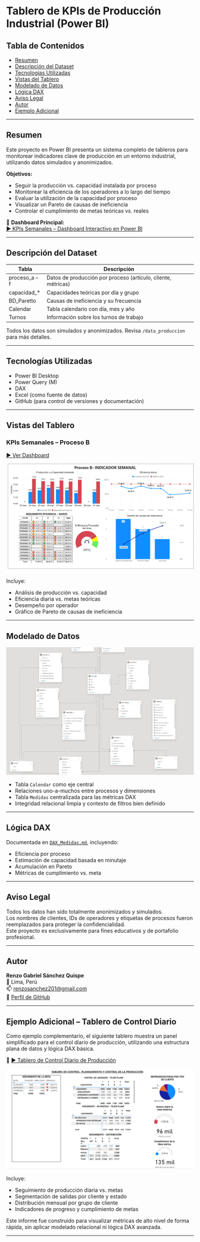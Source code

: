 # Tablero de KPIs de Producción Industrial (Power BI)

## Tabla de Contenidos

- [Resumen](#resumen)
- [Descripción del Dataset](#descripción-del-dataset)
- [Tecnologías Utilizadas](#tecnologías-utilizadas)
- [Vistas del Tablero](#vistas-del-tablero)
- [Modelado de Datos](#modelado-de-datos)
- [Lógica DAX](#lógica-dax)
- [Aviso Legal](#aviso-legal)
- [Autor](#autor)
- [Ejemplo Adicional](#ejemplo-adicional---tablero-de-control-diario)

---

## Resumen

Este proyecto en Power BI presenta un sistema completo de tableros para monitorear indicadores clave de producción en un entorno industrial, utilizando datos simulados y anonimizados.

**Objetivos:**
- Seguir la producción vs. capacidad instalada por proceso
- Monitorear la eficiencia de los operadores a lo largo del tiempo
- Evaluar la utilización de la capacidad por proceso
- Visualizar un Pareto de causas de ineficiencia
- Controlar el cumplimiento de metas teóricas vs. reales

🔗 **Dashboard Principal:**  
[▶️ KPIs Semanales – Dashboard Interactivo en Power BI](https://app.powerbi.com/view?r=eyJrIjoiMzAxMjAyYzctMGM5My00NDk3LTg4NjAtN2I4ZmE4MDgwZjZkIiwidCI6IjdmMDBjMGNjLTE3NzgtNDBlOS1iMTAzLWU2N2Q1MGE0NWMwZSJ9)

---

## Descripción del Dataset

| Tabla            | Descripción                                                         |
|------------------|----------------------------------------------------------------------|
| proceso_a – f    | Datos de producción por proceso (artículo, cliente, métricas)       |
| capacidad_*      | Capacidades teóricas por día y grupo                                 |
| BD_Paretto       | Causas de ineficiencia y su frecuencia                               |
| Calendar         | Tabla calendario con día, mes y año                                  |
| Turnos           | Información sobre los turnos de trabajo                              |

Todos los datos son simulados y anonimizados. Revisa `/data_produccion` para más detalles.

---

## Tecnologías Utilizadas

- Power BI Desktop
- Power Query (M)
- DAX
- Excel (como fuente de datos)
- GitHub (para control de versiones y documentación)

---

## Vistas del Tablero

### KPIs Semanales – Proceso B  
[▶️ Ver Dashboard](https://app.powerbi.com/view?r=eyJrIjoiMzAxMjAyYzctMGM5My00NDk3LTg4NjAtN2I4ZmE4MDgwZjZkIiwidCI6IjdmMDBjMGNjLTE3NzgtNDBlOS1iMTAzLWU2N2Q1MGE0NWMwZSJ9)

![KPIs Semanales](./screenshots/dashboard_kpi_semanal.png)

Incluye:
- Análisis de producción vs. capacidad
- Eficiencia diaria vs. metas teóricas
- Desempeño por operador
- Gráfico de Pareto de causas de ineficiencia

---

## Modelado de Datos

![Modelo de Datos](./screenshots/modelo_relacional_powerbi.png)

- Tabla `Calendar` como eje central  
- Relaciones uno-a-muchos entre procesos y dimensiones  
- Tabla `Medidas` centralizada para las métricas DAX  
- Integridad relacional limpia y contexto de filtros bien definido  

---

## Lógica DAX

Documentada en [`DAX_Medidas.md`](./DAX_Medidas.md), incluyendo:

- Eficiencia por proceso
- Estimación de capacidad basada en minutaje
- Acumulación en Pareto
- Métricas de cumplimiento vs. meta

---

## Aviso Legal

Todos los datos han sido totalmente anonimizados y simulados.  
Los nombres de clientes, IDs de operadores y etiquetas de procesos fueron reemplazados para proteger la confidencialidad.  
Este proyecto es exclusivamente para fines educativos y de portafolio profesional.

---

## Autor

**Renzo Gabriel Sánchez Quispe**  
📍 Lima, Perú  
📫 renzosanchez201@gmail.com  
🔗 [Perfil de GitHub](https://github.com/renzosan25)

---

## Ejemplo Adicional – Tablero de Control Diario

Como ejemplo complementario, el siguiente tablero muestra un panel simplificado para el control diario de producción, utilizando una estructura plana de datos y lógica DAX básica.

🔗 [▶️ Tablero de Control Diario de Producción](https://app.powerbi.com/view?r=eyJrIjoiYzlkMmRhNGEtZWUwYy00MWNmLWE5YTItZGFiMjVlMmZlNTNlIiwidCI6IjdmMDBjMGNjLTE3NzgtNDBlOS1iMTAzLWU2N2Q1MGE0NWMwZSJ9)

![Control Diario](./screenshots/dashboard_control_salidas.png)

Incluye:
- Seguimiento de producción diaria vs. metas
- Segmentación de salidas por cliente y estado
- Distribución mensual por grupo de cliente
- Indicadores de progreso y cumplimiento de metas

Este informe fue construido para visualizar métricas de alto nivel de forma rápida, sin aplicar modelado relacional ni lógica DAX avanzada.

---
